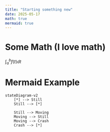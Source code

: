 ```yaml
---
title: "Starting something new"
date: 2025-05-17
math: true
mermaid: true
---
```


# Some Math (I love math)
$\int_a^b f(t) dt$

# Mermaid Example

```mermaid
stateDiagram-v2
    [*] --> Still
    Still --> [*]

    Still --> Moving
    Moving --> Still
    Moving --> Crash
    Crash --> [*]
```
